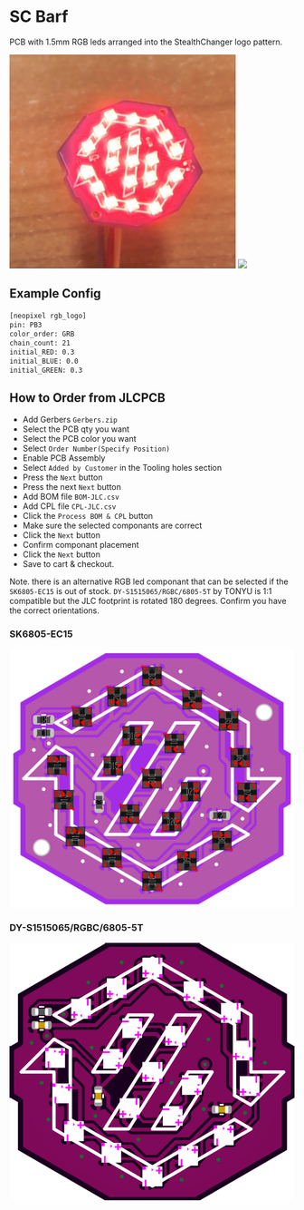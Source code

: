 # SC Barf

PCB with 1.5mm RGB leds arranged into the StealthChanger logo pattern.

<img src="images/1.png" width=400>
<img src="images/Animation.gif" width=400>

## Example Config

```text
[neopixel rgb_logo]
pin: PB3
color_order: GRB
chain_count: 21
initial_RED: 0.3
initial_BLUE: 0.0
initial_GREEN: 0.3
```

## How to Order from JLCPCB

- Add Gerbers `Gerbers.zip`
- Select the PCB qty you want
- Select the PCB color you want
- Select `Order Number(Specify Position)`
- Enable PCB Assembly
- Select `Added by Customer` in the Tooling holes section
- Press the `Next` button
- Press the next `Next` button
- Add BOM file `BOM-JLC.csv`
- Add CPL file `CPL-JLC.csv`
- Click the `Process BOM & CPL` button
- Make sure the selected componants are correct
- Click the `Next` button
- Confirm componant placement
- Click the `Next` button
- Save to cart & checkout.

Note. there is an alternative RGB led componant that can be selected if the `SK6805-EC15` is out of stock. `DY-S1515065/RGBC/6805-5T` by TONYU is 1:1 compatible but the JLC footprint is rotated 180 degrees. Confirm you have the correct orientations.

### SK6805-EC15
<img src="images/corrcet_placement.png" width=800>

### DY-S1515065/RGBC/6805-5T
<img src="images/corrcet_placement_TONYU.png" width=800>
